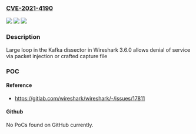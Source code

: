 ### [CVE-2021-4190](https://cve.mitre.org/cgi-bin/cvename.cgi?name=CVE-2021-4190)
![](https://img.shields.io/static/v1?label=Product&message=Wireshark&color=blue)
![](https://img.shields.io/static/v1?label=Version&message=n%2Fa&color=blue)
![](https://img.shields.io/static/v1?label=Vulnerability&message=Excessive%20iteration%20in%20Wireshark&color=brighgreen)

### Description

Large loop in the Kafka dissector in Wireshark 3.6.0 allows denial of service via packet injection or crafted capture file

### POC

#### Reference
- https://gitlab.com/wireshark/wireshark/-/issues/17811

#### Github
No PoCs found on GitHub currently.

